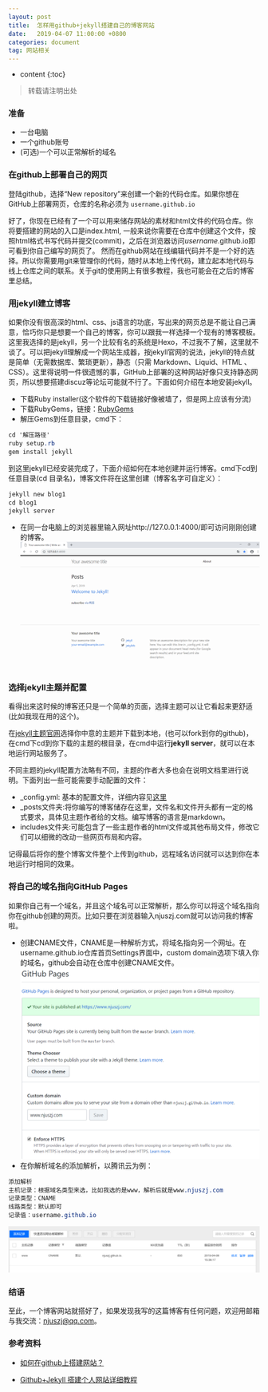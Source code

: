 ```yaml
---
layout: post
title:  怎样用github+jekyll搭建自己的博客网站
date:   2019-04-07 11:00:00 +0800
categories: document
tag: 网站相关
---
```


* content
{:toc}


>转载请注明出处  


### 准备
+ 一台电脑
+ 一个github账号
+ (可选)一个可以正常解析的域名

### 在github上部署自己的网页
登陆github，选择“New repository”来创建一个新的代码仓库。如果你想在GitHub上部署网页，仓库的名称必须为
`username.github.io`

好了，你现在已经有了一个可以用来储存网站的素材和html文件的代码仓库。你将要搭建的网站的入口是index.html, 一般来说你需要在仓库中创建这个文件，按照html格式书写代码并提交(commit)，之后在浏览器访问*username*.github.io即可看到你自己编写的网页了。
然而在github网站在线编辑代码并不是一个好的选择。所以你需要用git来管理你的代码，随时从本地上传代码，建立起本地代码与线上仓库之间的联系。关于git的使用网上有很多教程，我也可能会在之后的博客里总结。

### 用jekyll建立博客
如果你没有很高深的html、css、js语言的功底，写出来的网页总是不能让自己满意，恰巧你只是想要一个自己的博客，你可以跟我一样选择一个现有的博客模板。这里我选择的是jekyll，另一个比较有名的系统是Hexo，不过我不了解，这里就不谈了。可以把jekyll理解成一个网站生成器，按jekyll官网的说法，jekyll的特点就是简单（无需数据库、繁琐更新），静态（只需 Markdown、Liquid、HTML 、CSS）。这里得说明一件很遗憾的事，GitHub上部署的这种网站好像只支持静态网页，所以想要搭建discuz等论坛可能就不行了。下面如何介绍在本地安装jekyll。
+ 下载Ruby installer(这个软件的下载链接好像被墙了，但是网上应该有分流)
+ 下载RubyGems，链接：[RubyGems](https://rubygems.org/pages/download)
+ 解压Gems到任意目录，cmd下：

```css
cd '解压路径'
ruby setup.rb
gem install jekyll
```

到这里jekyll已经安装完成了，下面介绍如何在本地创建并运行博客。cmd下cd到任意目录(cd 目录名)，博客文件将在这里创建（博客名字可自定义）：

```css
jekyll new blog1
cd blog1
jekyll server
```
+ 在同一台电脑上的浏览器里输入网址http://127.0.0.1:4000/即可访问刚刚创建的博客。
![这时候你的页面看起来是这样的](/assets/img/testblog.png)

### 选择jekyll主题并配置
看得出来这时候的博客还只是一个简单的页面，选择主题可以让它看起来更舒适(比如我现在用的这个)。

在[jekyll主题官网](http://jekyllthemes.org/)选择你中意的主题并下载到本地，(也可以fork到你的github)，在cmd下cd到你下载的主题的根目录，在cmd中运行**jekyll server**，就可以在本地运行网站服务了。

不同主题的jekyll配置方法略有不同，主题的作者大多也会在说明文档里进行说明。下面列出一些可能需要手动配置的文件：
+ _config.yml: 基本的配置文件，详细内容见[这里](https://www.jekyll.com.cn/docs/configuration/)
+ _posts文件夹:将你编写的博客储存在这里，文件名和文件开头都有一定的格式要求，具体见主题作者给的文档。编写博客的语言是markdown。
+ includes文件夹:可能包含了一些主题作者的html文件或其他布局文件，修改它们可以细微的改动一些网页布局和内容。

记得最后将你的整个博客文件整个上传到github，远程域名访问就可以达到你在本地运行时相同的效果。

### 将自己的域名指向GitHub Pages
如果你自己有一个域名，并且这个域名可以正常解析，那么你可以将这个域名指向你在github创建的网页。比如只要在浏览器输入njuszj.com就可以访问我的博客啦。
+ 创建CNAME文件，CNAME是一种解析方式，将域名指向另一个网址。在username.github.io仓库首页Settings界面中，custom domain选项下填入你的域名，github会自动在仓库中创建CNAME文件。
![CNAME](/assets/img/CNAME.png)
+ 在你解析域名的添加解析，以腾讯云为例：
```css
添加解析
主机记录：根据域名类型来选，比如我选的是www，解析后就是www.njuszj.com
记录类型：CNAME
线路类型：默认即可
记录值：username.github.io
```
![png](/assets/img/tengxunyun.png)

### 结语
至此，一个博客网站就搭好了，如果发现我写的这篇博客有任何问题，欢迎用邮箱与我交流：njuszj@qq.com。

### 参考资料
+ [如何在github上搭建网站？](https://www.cnblogs.com/camille666/p/how_to_build_website_at_github.html)

+ [Github+Jekyll 搭建个人网站详细教程](https://www.jianshu.com/p/9f71e260925d)






